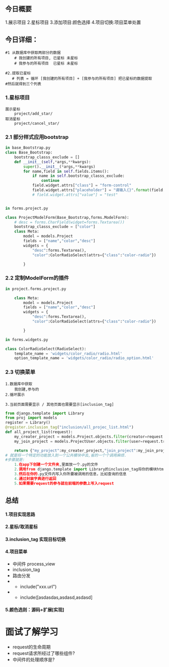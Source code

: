 ## 今日概要

1.展示项目
2.星标项目
3.添加项目:颜色选择
4.项目切换:项目菜单处置



## 今日详细：
    

    #1 从数据库中获取两部分的数据
        # 我创建的所有项目, 已星标 未星标
        # 我参与的所有项目  已星标 未星标 

    #2.提取已星标
       # 列表 = 循环 [我创建的所有项目] + [我参与的所有项目] 把已星标的数据提取
    #然后就得到三个列表


### 1.星标项目
    展示星标
        project/add_star/
    取消星标
        project/cancel_star/



### 2.1 部分样式应用bootstrap
    

```python
in base_Bootstrap.py
class Base_Bootstrap:
    bootstrap_classs_exclude = []
    def __init__(self,*args,**kwargs):
        super().__init__(*args,**kwargs)
        for name,field in self.fields.items():
            if name in self.bootstrap_classs_exclude:
                continue
            field.widget.attrs["class"] = "form-control"
            field.widget.attrs["placeholder"] = "请输入{}".format(field.label)
            # field.widget.attrs["value"] = "test"


```

```python

in forms.project.py

class ProjectModelForm(Base_Bootstrap,forms.ModelForm):
    # desc = forms.CharField(widget=forms.Textarea())
    bootstrap_classs_exclude = ["color"]
    class Meta:
        model = models.Project
        fields = ["name","color","desc"]
        widgets = {
            "desc":forms.Textarea(),
            "color":ColorRadioSelect(attrs={"class":"color-radio"})

        }

```

### 2.2 定制ModelForm的插件
```python
in project.forms.project.py

    class Meta:
        model = models.Project
        fields = ["name","color","desc"]
        widgets = {
            "desc":forms.Textarea(),
            "color":ColorRadioSelect(attrs={"class":"color-radio"})

        }
```

```python
in forms.widgets.py

class ColorRadioSelect(RadioSelect):
    template_name = 'widgets/color_radio/radio.html'
    option_template_name = 'widgets/color_radio/radio_option.html'
```

### 2.3 切换菜单
    1.数据库中获取
        我创建,参与的
    2.循环展示
    
    3.当前页面需要显示 / 其他页面也需要显示[inclusion_tag]
    
```python
from django.template import Library 
from proj import models
register = Library()
@register.inclusion_tag("inclusion/all_projec_list.html")
def all_project_list(request):
    my_creater_project = models.Project.objects.filter(creator=request.tracer.user)
    my_join_project = models.ProjectUser.objects.filter(user=request.tracer.user)

    return {"my_project":my_creater_project,"join_project":my_join_project}
# 就是将一个特定的功能放入到一个公共模块中去,省的一个个调用麻烦.
#步骤就是:
    1.在app下创建一个文件夹,里面放一个.py的文件
    2.调用from django.template import Library的inclusion_tag将你的模块html进行注册
    3.然后在你的.py文件内写入你所要被调用的信息，比如查询的信息
    4.通过封装字典进行返回
    5.如果需要request的参与就在前端的参数上写入request
```


## 总结
#### 1.项目实现思路
#### 2.星标/取消星标
#### 3.inclusion_tag 实现目标切换
#### 4.项目菜单

- 中间件 process_view  
- inclusion_tag
- 路由分发
- - include("xxx.url")
- - include([asdasdas,asdasd,asdasd]

#### 5.颜色选则：源码+扩展[实现]        




# 面试了解学习
- request的生命周期
- request请求所经过了哪些组件?
- 中间件的处理顺序是?
